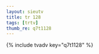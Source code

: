```yaml
--- 
layout: sieutv
title: tr 128
tags: [trtv]
thumb_re: q7t1128
---
```

{% include tvadv key="q7t1128" %} 
